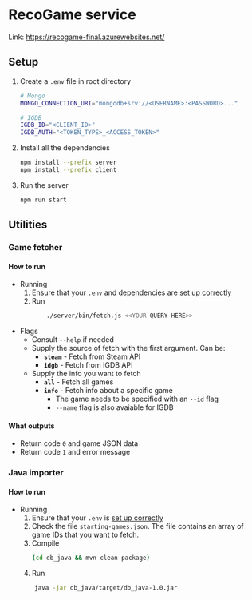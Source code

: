 # RecoGame service

Link: https://recogame-final.azurewebsites.net/

## Setup

1. Create a `.env` file in root directory
    ```bash
    # Mongo
    MONGO_CONNECTION_URI="mongodb+srv://<USERNAME>:<PASSWORD>..."

    # IGDB
    IGDB_ID="<CLIENT_ID>"
    IGDB_AUTH="<TOKEN_TYPE>_<ACCESS_TOKEN>"
    ```
2. Install all the dependencies
    ```bash
    npm install --prefix server
    npm install --prefix client
    ```
3. Run the server
    ```bash
    npm run start
    ```

## Utilities

### Game fetcher

#### How to run

- Running
    1. Ensure that your `.env` and dependencies are [set up correctly](#-setup)
    2. Run
        ```bash
            ./server/bin/fetch.js <<YOUR QUERY HERE>>
        ```
- Flags
    - Consult `--help` if needed
    - Supply the source of fetch with the first argument. Can be:
        - **`steam`** - Fetch from Steam API
        - **`idgb`** - Fetch from IGDB API
    - Supply the info you want to fetch
        - **`all`** - Fetch all games
        - **`info`** - Fetch info about a specific game
            - The game needs to be specified with an `--id` flag
            - `--name` flag is also avaiable for IGDB

#### What outputs

- Return code `0` and game JSON data
- Return code `1` and error message

### Java importer

#### How to run

- Running
    1. Ensure that your `.env` is [set up correctly](#-setup)
    2. Check the file `starting-games.json`. The file contains an array of game IDs that you want to fetch.
    3. Compile
        ```bash
        (cd db_java && mvn clean package)
        ```
    4. Run
    ```bash
        java -jar db_java/target/db_java-1.0.jar
    ```
